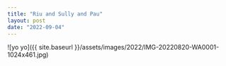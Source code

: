 ```yaml
---
title: "Riu and Sully and Pau"
layout: post
date: "2022-09-04"
---
```


![yo yo]({{ site.baseurl }}/assets/images/2022/IMG-20220820-WA0001-1024x461.jpg)
